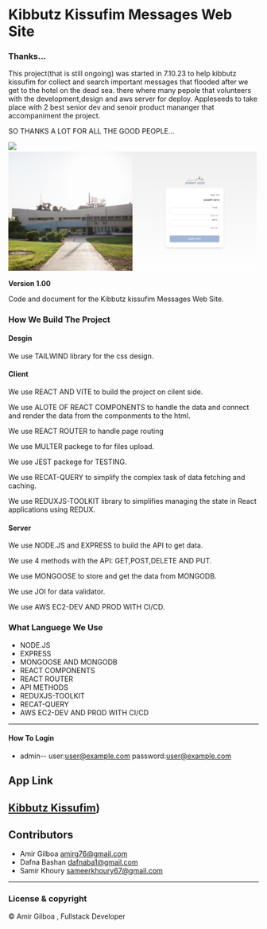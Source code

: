 # Kibbutz Kissufim Messages Web Site

### Thanks...
This project(that is still ongoing) was started in 7.10.23 to help kibbutz kissufim for collect and search 
important messages that flooded after we get to the hotel on the dead sea.
there where many pepole that volunteers with the development,design and aws server for deploy.
Appleseeds to take place with 2 best senior dev and senoir product mananger that accompaniment the project.

SO THANKS A LOT FOR ALL THE GOOD PEOPLE...

<img src="public/screenshots/desktop-screenshot.png" width="500">
<img src="public/screenshots/login-screenshot.png" width="500">


**Version 1.00**

Code and document for the Kibbutz kissufim Messages Web Site.


### How We Build The Project

#### Desgin
We use TAILWIND library for the css design.

#### Client
We use REACT AND VITE to build the project on cilent side.

We use ALOTE OF REACT COMPONENTS to handle the data and
connect and render the data from the componments to the html.

We use REACT ROUTER to handle page routing

We use MULTER packege to for files upload.

We use JEST packege for TESTING.

We use RECAT-QUERY to simplify the complex task of data fetching and caching.

We use REDUXJS-TOOLKIT library to simplifies managing the state in React applications using REDUX.

#### Server

We use NODE.JS and EXPRESS to build the API to get data.

We use 4 methods with the API: GET,POST,DELETE AND PUT.

We use MONGOOSE to store and get the data from MONGODB.

We use JOI for data validator.

We use AWS EC2-DEV AND PROD WITH CI/CD.

### What Languege We Use

- NODE.JS
- EXPRESS
- MONGOOSE AND MONGODB
- REACT COMPONENTS
- REACT ROUTER
- API METHODS
- REDUXJS-TOOLKIT
- RECAT-QUERY
- AWS EC2-DEV AND PROD WITH CI/CD
---
#### How To Login
- admin-- user:user@example.com password:user@example.com


## App Link
[Kibbutz Kissufim](https://www.weunity.net/kissufim))
---

## Contributors

- Amir Gilboa <amirg76@gmail.com>
- Dafna Bashan <dafnaba1@gmail.com>
- Samir Khoury <sameerkhoury67@gmail.com>


---

### License & copyright

© Amir Gilboa , Fullstack Developer
